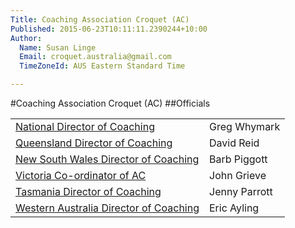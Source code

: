 ```yaml
---
Title: Coaching Association Croquet (AC)
Published: 2015-06-23T10:11:11.2390244+10:00
Author:
  Name: Susan Linge
  Email: croquet.australia@gmail.com
  TimeZoneId: AUS Eastern Standard Time

---
```

#Coaching Association Croquet (AC)
##Officials

| | |
|-|-|
|[National Director of Coaching](mailto:ncdac@croquet-australia.com.au)|Greg Whymark|0418 158 701|
|[Queensland Director of Coaching](mailto:coaching@croquetqld.org)|David Reid|0416 035 169|
|[New South Wales Director of Coaching](mailto:johnpiggott@bigpond.com)|Barb Piggott|0427 629 953|
|[Victoria Co-ordinator of AC](mailto:associationcroquet@croquetvic.asn.au)|John Grieve|03.9397 2632|
|[Tasmania Director of Coaching](mailto:jparrott2@bigpond.com)|Jenny Parrott|03.6227 8393|
|[Western Australia Director of Coaching](mailto:ayfo@wn.com.au)|Eric Ayling|08.9641 1136|
